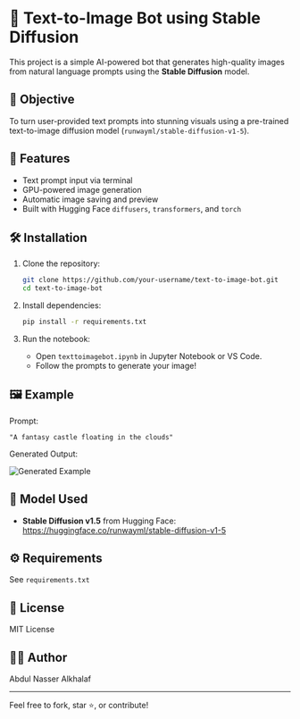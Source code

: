 # 🎨 Text-to-Image Bot using Stable Diffusion

This project is a simple AI-powered bot that generates high-quality images from natural language prompts using the **Stable Diffusion** model.

## 🚀 Objective

To turn user-provided text prompts into stunning visuals using a pre-trained text-to-image diffusion model (`runwayml/stable-diffusion-v1-5`).

## 📌 Features

- Text prompt input via terminal
- GPU-powered image generation
- Automatic image saving and preview
- Built with Hugging Face `diffusers`, `transformers`, and `torch`

## 🛠️ Installation

1. Clone the repository:
   ```bash
   git clone https://github.com/your-username/text-to-image-bot.git
   cd text-to-image-bot
   ```

2. Install dependencies:
   ```bash
   pip install -r requirements.txt
   ```

3. Run the notebook:
   - Open `texttoimagebot.ipynb` in Jupyter Notebook or VS Code.
   - Follow the prompts to generate your image!

## 🖼️ Example

Prompt:
```
"A fantasy castle floating in the clouds"
```

Generated Output:

![Generated Example](generated_image.png)

## 🧠 Model Used

- **Stable Diffusion v1.5** from Hugging Face:  
  https://huggingface.co/runwayml/stable-diffusion-v1-5

## ⚙️ Requirements

See `requirements.txt`

## 📜 License

MIT License

## 🙋‍♂️ Author

Abdul Nasser Alkhalaf

---

Feel free to fork, star ⭐, or contribute!
